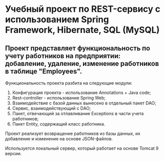 # Учебный проект по REST-сервису с использованием Spring Framework, Hibernate, SQL (MySQL)
## Проект представляет функциональность по учету работников на предприятии: добавление, удаление, изменение работников в таблице "Employees".
Функциональность проекта разбита на следующие модули:
1) Конфигурация проекта - использование Annotations + Java code;
2) Rest-controller - использование Spring Web;
3) Взаимодействие с базой данных вынесено в отдельный пакет DAO;
4) Сервис, взаимодействующий с DAO;
5) Пакет, отвечающий за отлавливание Exceptions в части учета работников;
6) Пакет Entity, содержащий класс работника.

Проект реализует возвращение работников из базы данных, их добавление и изменение на основе JSON-файлов. 

Используется локальный сервер, который работает на основе Tomcat 9 версии.
